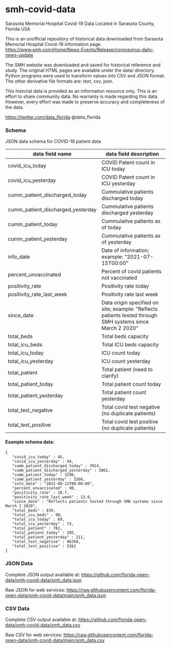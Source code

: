 # smh-covid-data

Sarasota Memorial Hospital Covid-19 Data
Located in Sarasota County, Florida USA

This is an unofficial repository of historical data downloaded from
Sarasota Memorial Hospital Covid-19 information page.
https://www.smh.com/Home/News-Events/Release/coronavirus-daily-news-update


The SMH website was downloaded and saved for historical reference and study.
The original HTML pages are available under the data/ directory.
Python programs were used to transform values into CSV and JSON format.
The other derivative file formats are: text, csv, json.

This historial data is provided as an information resource only.
This is an effort to share community data.
No warranty is made regarding this data.
However, every effort was made to preserve accuracy and completeness of the data.

https://twitter.com/data_florida
@data_florida


### Schema

JSON data schema for COVID-19 patient data

data field name | data field description
--------------- | ---------------------
covid_icu_today |  COVID Patent count in ICU today
covid_icu_yesterday | COVID Patent count in ICU yesterday
cumm_patient_discharged_today |  Cummulative patients discharged today
cumm_patient_discharged_yesterday |   Cummulative patients discharged yesterday
cumm_patient_today |   Cummulative patients as of today
cumm_patient_yesterday |  Cummulative patients as of yesterday
info_date | Date of information; example: "2021-07-15T00:00"
percent_unvaccinated | Percent of covid patients not vaccinated
positivity_rate |  Positivity rate today
positivity_rate_last_week |  Positivity rate last week
since_date | Data origin specified on site; example:  "Reflects patients tested through SMH systems since March 2 2020"
total_beds |  Total beds capacity
total_icu_beds |  Total ICU beds capacity
total_icu_today |  ICU count today
total_icu_yesterday |  ICU count yesterday
total_patient |  Total patient (need to clarify)
total_patient_today |  Total patient count today
total_patient_yesterday |   Total patient count yesterday
total_test_negative |  Total covid test negative (no duplicate patients)
total_test_positive |  Total covid test positive (no duplicate patients)



#### Example schema data:
```
{
   "covid_icu_today" : 45,
   "covid_icu_yesterday" : 44,
   "cumm_patient_discharged_today" : 3914,
   "cumm_patient_discharged_yesterday" : 3862,
   "cumm_patient_today" : 3290,
   "cumm_patient_yesterday" : 3266,
   "info_date" : "2021-08-12T00:00:00",
   "percent_unvaccinated" : 90,
   "positivity_rate" : 18.7,
   "positivity_rate_last_week" : 13.8,
   "since_date" : "Reflects patients tested through SMH systems since March 2 2020",
   "total_beds" : 839,
   "total_icu_beds" : 90,
   "total_icu_today" : 69,
   "total_icu_yesterday" : 73,
   "total_patient" : 782,
   "total_patient_today" : 205,
   "total_patient_yesterday" : 211,
   "total_test_negative" : 96260,
   "total_test_positive" : 5262
}
```


### JSON Data

Complete JSON output available at: 
https://github.com/florida-open-data/smh-covid-data/smh_data.json

Raw JSON for web services:
https://raw.githubusercontent.com/florida-open-data/smh-covid-data/main/smh_data.json

### CSV Data

Complete CSV output available at: 
https://github.com/florida-open-data/smh-covid-data/smh_data.csv

Raw CSV for web services:
https://raw.githubusercontent.com/florida-open-data/smh-covid-data/main/smh_data.csv

